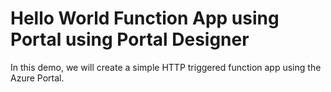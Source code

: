 # Hello World Function App using Portal using Portal Designer

In this demo, we will create a simple HTTP triggered function app using the Azure Portal.